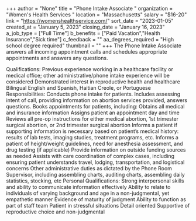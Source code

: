 +++
author = "None"
title = "Phone Intake Associate "
organization = "Women's Health Services "
location = "Massachusetts"
salary = "$16-20"
link = "https://womenshealthservice.com/"
sort_date = "2023-01-05"
created_at = "January 5, 2023"
closing_date = "January 16, 2023"
a_job_type = ["Full Time"]
b_benefits = ["Paid Vacation","Health Insurance","Sick time"]
c_feedback = ""
aa_degrees_required = "High school degree required"
thumbnail = ""
+++
The Phone Intake Associate answers all incoming appointment calls and schedules appropriate appointments and answers any questions. 

Qualifications:
Previous experience working in a healthcare facility or medical office; other administrative/phone intake experience will be considered 
Demonstrated interest in reproductive health and healthcare
Bilingual English and Spanish, Haitian Creole, or Portuguese 
Responsibilities:
Conducts phone intake for patients. Includes assessing intent of call, providing information on abortion services provided, answers questions. 
Books appointments for patients, including: 
Obtains all medical and insurance information
Assigns patient an appointment day and time
Reviews all pre-op instructions for either medical abortion, 1st trimester surgical abortion, or 2nd trimester surgical abortion
Informs a patient if supporting information is necessary based on patient’s medical history: results of lab tests, imaging studies, treatment programs, etc. 
Informs a patient of height/weight guidelines, need for anesthesia assessment, and drug testing (if applicable)
Provide information on outside funding sources as needed
Assists with care coordination of complex cases, including ensuring patient understands travel, lodging, transportation, and logistical concerns 
Other administrative duties as dictated by the Phone Room Supervisor, including assembling charts, auditing charts, assembling daily statistics, stocking, etc
Personal Qualifications:
Strong interpersonal skills and ability to communicate information effectively
Ability to relate to individuals of varying background and age in a non-judgmental, yet empathetic manner
Evidence of maturity of judgment
Ability to function as part of staff team
Patient in stressful situations
Detail oriented
Supportive of reproductive choice and non-judgmental
 
